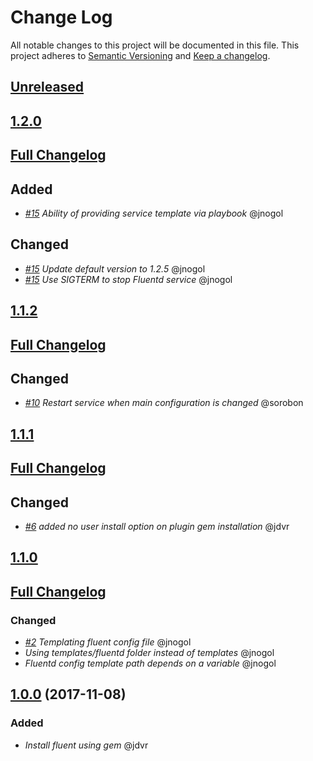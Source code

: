# Change Log
All notable changes to this project will be documented in this file.
This project adheres to [Semantic Versioning](http://semver.org/) and [Keep a changelog](https://github.com/olivierlacan/keep-a-changelog).

## [Unreleased](https://github.com/idealista/fluentd-role/tree/develop)

## [1.2.0](https://github.com/idealista/fluentd-role/tree/1.2.0)
## [Full Changelog](https://github.com/idealista/fluentd-role/compare/1.1.2...1.2.0)
## Added
- *[#15](https://github.com/idealista/fluentd-role/pull/15) Ability of providing service template via playbook* @jnogol
## Changed
- *[#15](https://github.com/idealista/fluentd-role/pull/15) Update default version to 1.2.5* @jnogol
- *[#15](https://github.com/idealista/fluentd-role/pull/15) Use SIGTERM to stop Fluentd service* @jnogol

## [1.1.2](https://github.com/idealista/fluentd-role/tree/1.1.2)
## [Full Changelog](https://github.com/idealista/fluentd-role/compare/1.1.1...1.1.2)
## Changed
- *[#10](https://github.com/idealista/fluentd-role/issues/10) Restart service when main configuration is changed* @sorobon

## [1.1.1](https://github.com/idealista/fluentd-role/tree/1.1.1)
## [Full Changelog](https://github.com/idealista/fluentd-role/compare/1.1.0...1.1.1)
## Changed
- *[#6](https://github.com/idealista/fluentd-role/issues/6) added no user install option on plugin gem installation* @jdvr

## [1.1.0](https://github.com/idealista/fluentd-role/tree/1.1.0)
## [Full Changelog](https://github.com/idealista/fluentd-role/compare/1.0.0...1.1.0)
### Changed
- *[#2](https://github.com/idealista/fluentd-role/issues/2) Templating fluent config file* @jnogol
- *Using templates/fluentd folder instead of templates* @jnogol
- *Fluentd config template path depends on a variable* @jnogol

## [1.0.0](https://github.com/idealista/fluentd-role/tree/1.0.0) (2017-11-08)
### Added
- *Install fluent using gem* @jdvr
